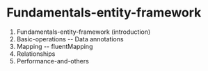 # Fundamentals-entity-framework

1. Fundamentals-entity-framework (introduction)
2. Basic-operations -- Data annotations
3. Mapping -- fluentMapping
4. Relationships
5. Performance-and-others
